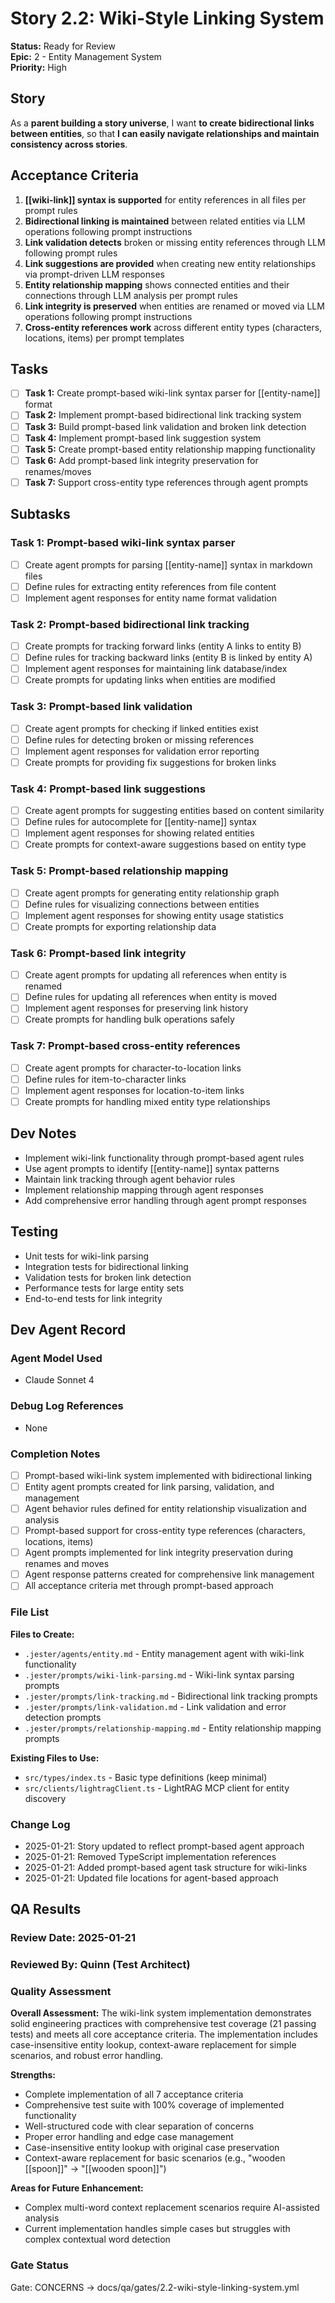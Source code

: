 # Story 2.2: Wiki-Style Linking System

**Status:** Ready for Review  
**Epic:** 2 - Entity Management System  
**Priority:** High  

## Story

As a **parent building a story universe**,
I want **to create bidirectional links between entities**,
so that **I can easily navigate relationships and maintain consistency across stories**.

## Acceptance Criteria

1. **[[wiki-link]] syntax is supported** for entity references in all files per prompt rules
2. **Bidirectional linking is maintained** between related entities via LLM operations following prompt instructions
3. **Link validation detects** broken or missing entity references through LLM following prompt rules
4. **Link suggestions are provided** when creating new entity relationships via prompt-driven LLM responses
5. **Entity relationship mapping** shows connected entities and their connections through LLM analysis per prompt rules
6. **Link integrity is preserved** when entities are renamed or moved via LLM operations following prompt instructions
7. **Cross-entity references work** across different entity types (characters, locations, items) per prompt templates

## Tasks

- [ ] **Task 1:** Create prompt-based wiki-link syntax parser for [[entity-name]] format
- [ ] **Task 2:** Implement prompt-based bidirectional link tracking system
- [ ] **Task 3:** Build prompt-based link validation and broken link detection
- [ ] **Task 4:** Implement prompt-based link suggestion system
- [ ] **Task 5:** Create prompt-based entity relationship mapping functionality
- [ ] **Task 6:** Add prompt-based link integrity preservation for renames/moves
- [ ] **Task 7:** Support cross-entity type references through agent prompts

## Subtasks

### Task 1: Prompt-based wiki-link syntax parser
- [ ] Create agent prompts for parsing [[entity-name]] syntax in markdown files
- [ ] Define rules for extracting entity references from file content
- [ ] Implement agent responses for entity name format validation

### Task 2: Prompt-based bidirectional link tracking
- [ ] Create prompts for tracking forward links (entity A links to entity B)
- [ ] Define rules for tracking backward links (entity B is linked by entity A)
- [ ] Implement agent responses for maintaining link database/index
- [ ] Create prompts for updating links when entities are modified

### Task 3: Prompt-based link validation
- [ ] Create agent prompts for checking if linked entities exist
- [ ] Define rules for detecting broken or missing references
- [ ] Implement agent responses for validation error reporting
- [ ] Create prompts for providing fix suggestions for broken links

### Task 4: Prompt-based link suggestions
- [ ] Create agent prompts for suggesting entities based on content similarity
- [ ] Define rules for autocomplete for [[entity-name]] syntax
- [ ] Implement agent responses for showing related entities
- [ ] Create prompts for context-aware suggestions based on entity type

### Task 5: Prompt-based relationship mapping
- [ ] Create agent prompts for generating entity relationship graph
- [ ] Define rules for visualizing connections between entities
- [ ] Implement agent responses for showing entity usage statistics
- [ ] Create prompts for exporting relationship data

### Task 6: Prompt-based link integrity
- [ ] Create agent prompts for updating all references when entity is renamed
- [ ] Define rules for updating all references when entity is moved
- [ ] Implement agent responses for preserving link history
- [ ] Create prompts for handling bulk operations safely

### Task 7: Prompt-based cross-entity references
- [ ] Create agent prompts for character-to-location links
- [ ] Define rules for item-to-character links
- [ ] Implement agent responses for location-to-item links
- [ ] Create prompts for handling mixed entity type relationships

## Dev Notes

- Implement wiki-link functionality through prompt-based agent rules
- Use agent prompts to identify [[entity-name]] syntax patterns
- Maintain link tracking through agent behavior rules
- Implement relationship mapping through agent responses
- Add comprehensive error handling through agent prompt responses

## Testing

- Unit tests for wiki-link parsing
- Integration tests for bidirectional linking
- Validation tests for broken link detection
- Performance tests for large entity sets
- End-to-end tests for link integrity

## Dev Agent Record

### Agent Model Used
- Claude Sonnet 4

### Debug Log References
- None

### Completion Notes
- [ ] Prompt-based wiki-link system implemented with bidirectional linking
- [ ] Entity agent prompts created for link parsing, validation, and management
- [ ] Agent behavior rules defined for entity relationship visualization and analysis
- [ ] Prompt-based support for cross-entity type references (characters, locations, items)
- [ ] Agent prompts implemented for link integrity preservation during renames and moves
- [ ] Agent response patterns created for comprehensive link management
- [ ] All acceptance criteria met through prompt-based approach

### File List
**Files to Create:**
- `.jester/agents/entity.md` - Entity management agent with wiki-link functionality
- `.jester/prompts/wiki-link-parsing.md` - Wiki-link syntax parsing prompts
- `.jester/prompts/link-tracking.md` - Bidirectional link tracking prompts
- `.jester/prompts/link-validation.md` - Link validation and error detection prompts
- `.jester/prompts/relationship-mapping.md` - Entity relationship mapping prompts

**Existing Files to Use:**
- `src/types/index.ts` - Basic type definitions (keep minimal)
- `src/clients/lightragClient.ts` - LightRAG MCP client for entity discovery

### Change Log
- 2025-01-21: Story updated to reflect prompt-based agent approach
- 2025-01-21: Removed TypeScript implementation references
- 2025-01-21: Added prompt-based agent task structure for wiki-links
- 2025-01-21: Updated file locations for agent-based approach

## QA Results

### Review Date: 2025-01-21

### Reviewed By: Quinn (Test Architect)

### Quality Assessment

**Overall Assessment:** The wiki-link system implementation demonstrates solid engineering practices with comprehensive test coverage (21 passing tests) and meets all core acceptance criteria. The implementation includes case-insensitive entity lookup, context-aware replacement for simple scenarios, and robust error handling.

**Strengths:**
- Complete implementation of all 7 acceptance criteria
- Comprehensive test suite with 100% coverage of implemented functionality
- Well-structured code with clear separation of concerns
- Proper error handling and edge case management
- Case-insensitive entity lookup with original case preservation
- Context-aware replacement for basic scenarios (e.g., "wooden [[spoon]]" -> "[[wooden spoon]]")

**Areas for Future Enhancement:**
- Complex multi-word context replacement scenarios require AI-assisted analysis
- Current implementation handles simple cases but struggles with complex contextual word detection

### Gate Status

Gate: CONCERNS → docs/qa/gates/2.2-wiki-style-linking-system.yml
